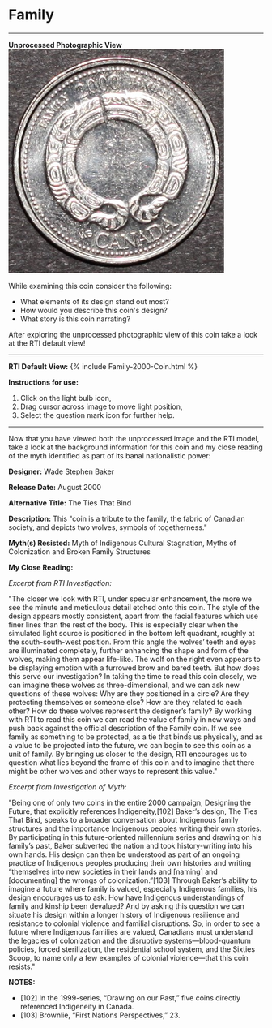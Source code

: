 # Family

*     *     *     *  
**Unprocessed Photographic View**
![Image](Unprocessed-Family-2000.jpg)

While examining this coin consider the following:
- What elements of its design stand out most? 
- How would you describe this coin's design?
- What story is this coin narrating?

After exploring the unprocessed photographic view of this coin take a look at the RTI default view!

----
**RTI Default View:**
{% include Family-2000-Coin.html %}

**Instructions for use:**
1) Click on the light bulb icon,
2) Drag cursor across image to move light position,
3) Select the question mark icon for further help.

----

Now that you have viewed both the unprocessed image and the RTI model, take a look at the background information for this coin and my close reading of the myth identified as part of its banal nationalistic power:

**Designer:** Wade Stephen Baker

**Release Date:** August 2000

**Alternative Title:** The Ties That Bind

**Description:** This "coin is a tribute to the family, the fabric of Canadian society, and depicts two wolves, symbols of togetherness."

**Myth(s) Resisted:** Myth of Indigenous Cultural Stagnation, Myths of Colonization and Broken Family Structures

**My Close Reading:** 

*Excerpt from RTI Investigation:*

"The closer we look with RTI, under specular enhancement, the more we see the minute and meticulous detail etched onto this coin. The style of the design appears mostly consistent, apart from the facial features which use finer lines than the rest of the body. This is especially clear when the simulated light source is positioned in the bottom left quadrant, roughly at the south-south-west position. From this angle the wolves’ teeth and eyes are illuminated completely, further enhancing the shape and form of the wolves, making them appear life-like. The wolf on the right even appears to be displaying emotion with a furrowed brow and bared teeth. But how does this serve our investigation? In taking the time to read this coin closely, we can imagine these wolves as three-dimensional, and we can ask new questions of these wolves: Why are they positioned in a circle? Are they protecting themselves or someone else? How are they related to each other? How do these wolves represent the designer’s family? By working with RTI to read this coin we can read the value of family in new ways and push back against the official description of the Family coin. If we see family as something to be protected, as a tie that binds us physically, and as a value to be projected into the future, we can begin to see this coin as a unit of family. By bringing us closer to the design, RTI encourages us to question what lies beyond the frame of this coin and to imagine that there might be other wolves and other ways to represent this value."

*Excerpt from Investigation of Myth:*

"Being one of only two coins in the entire 2000 campaign, Designing the Future, that explicitly references Indigeneity,[102] Baker’s design, The Ties That Bind, speaks to a broader conversation about Indigenous family structures and the importance Indigenous peoples writing their own stories. By participating in this future-oriented millennium series and drawing on his family’s past, Baker subverted the nation and took history-writing into his own hands. His design can then be understood as part of an ongoing practice of Indigenous peoples producing their own histories and writing “themselves into new societies in their lands and [naming] and [documenting] the wrongs of colonization.”[103] Through Baker’s ability to imagine a future where family is valued, especially Indigenous families, his design encourages us to ask: How have Indigenous understandings of family and kinship been devalued? And by asking this question we can situate his design within a longer history of Indigenous resilience and resistance to colonial violence and familial disruptions. So, in order to see a future where Indigenous families are valued, Canadians must understand the legacies of colonization and the disruptive systems—blood-quantum policies, forced sterilization, the residential school system, and the Sixties Scoop, to name only a few examples of colonial violence—that this coin resists."

**NOTES:**
- [102] In the 1999-series, “Drawing on our Past,” five coins directly referenced Indigeneity in Canada.
- [103] Brownlie, “First Nations Perspectives,” 23.

